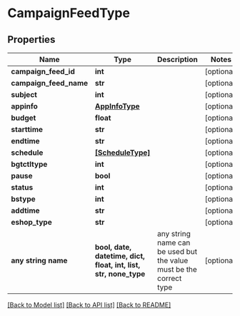 # CampaignFeedType


## Properties
Name | Type | Description | Notes
------------ | ------------- | ------------- | -------------
**campaign_feed_id** | **int** |  | [optional] 
**campaign_feed_name** | **str** |  | [optional] 
**subject** | **int** |  | [optional] 
**appinfo** | [**AppInfoType**](AppInfoType.md) |  | [optional] 
**budget** | **float** |  | [optional] 
**starttime** | **str** |  | [optional] 
**endtime** | **str** |  | [optional] 
**schedule** | [**[ScheduleType]**](ScheduleType.md) |  | [optional] 
**bgtctltype** | **int** |  | [optional] 
**pause** | **bool** |  | [optional] 
**status** | **int** |  | [optional] 
**bstype** | **int** |  | [optional] 
**addtime** | **str** |  | [optional] 
**eshop_type** | **str** |  | [optional] 
**any string name** | **bool, date, datetime, dict, float, int, list, str, none_type** | any string name can be used but the value must be the correct type | [optional]

[[Back to Model list]](../README.md#documentation-for-models) [[Back to API list]](../README.md#documentation-for-api-endpoints) [[Back to README]](../README.md)


